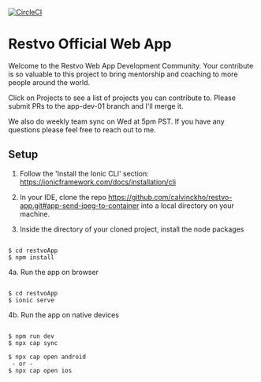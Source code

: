 [![CircleCI](https://circleci.com/gh/calvinckho/restvo-app.svg?style=shield&circle-token=c7b71f9186e584aba1555a351c8fb5cf5d90384b)](https://app.circleci.com/pipelines/github/calvinckho/restvo-app)
# Restvo Official Web App

Welcome to the Restvo Web App Development Community. Your contribute is so valuable to this project to bring mentorship and coaching to more people around the world. 

Click on Projects to see a list of projects you can contribute to. Please submit PRs to the app-dev-01 branch and I'll merge it. 

We also do weekly team sync on Wed at 5pm PST. If you have any questions please feel free to reach out to me.

## Setup

1. Follow the 'Install the Ionic CLI' section: https://ionicframework.com/docs/installation/cli

2. In your IDE, clone the repo https://github.com/calvinckho/restvo-app.git#app-send-jpeg-to-container into a local directory on your machine.

3. Inside the directory of your cloned project, install the node packages

```

$ cd restvoApp
$ npm install

```

4a. Run the app on browser

```

$ cd restvoApp
$ ionic serve

```

4b. Run the app on native devices
```

$ npm run dev
$ npx cap sync

$ npx cap open android
 - or -
$ npx cap open ios

```
